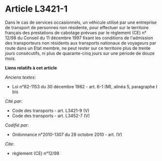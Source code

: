 # Article L3421-1

Dans le cas de services occasionnels, un véhicule utilisé par une entreprise de transport de personnes non résidente, pour
effectuer sur le territoire français des prestations de cabotage prévues par le règlement (CE) n° 12/98 du Conseil du 11
décembre 1997 fixant les conditions de l'admission des transporteurs non résidents aux transports nationaux de voyageurs par
route dans un Etat membre, ne peut rester sur ce territoire plus de trente jours consécutifs, ni plus de quarante-cinq jours
sur une période de douze mois.

**Liens relatifs à cet article**

_Anciens textes_:

  - Loi n°82-1153 du 30 décembre 1982 - art. 6-1 (M), alinéa 5, paragraphe I bis

_Cité par_:

  - Code des transports - art. L3421-9 (V)
  - Code des transports - art. L3452-7 (V)

_Codifié par_:

  - Ordonnance n°2010-1307 du 28 octobre 2010 - art. (V)

_Cite_:

  - règlement (CE) n°12/98
